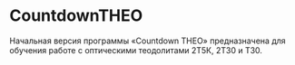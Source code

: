 # CountdownTHEO
Начальная версия программы «Countdown THEO» предназначена для обучения работе с оптическими теодолитами 2Т5К, 2Т30 и Т30.
